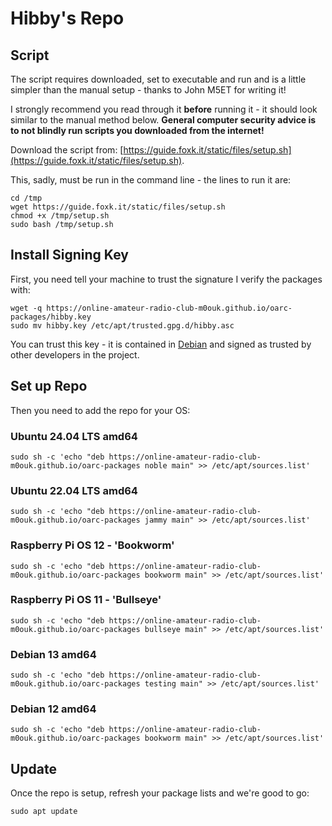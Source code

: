 # Hibby's Repo

## Script

The script requires downloaded, set to executable and run and is a little simpler than the manual setup - thanks to John M5ET for writing it!

I strongly recommend you read through it **before** running it - it should look similar to the manual method below.
**General computer security advice is to not blindly run scripts you downloaded from the internet!** 

Download the script from:
[https://guide.foxk.it/static/files/setup.sh](https://guide.foxk.it/static/files/setup.sh).

This, sadly, must be run in the command line - the lines to run it are:

```
cd /tmp
wget https://guide.foxk.it/static/files/setup.sh
chmod +x /tmp/setup.sh
sudo bash /tmp/setup.sh
```

## Install Signing Key

First, you need tell your machine to trust the signature I verify the packages with:

```
wget -q https://online-amateur-radio-club-m0ouk.github.io/oarc-packages/hibby.key
sudo mv hibby.key /etc/apt/trusted.gpg.d/hibby.asc
```

You can trust this key - it is contained in [Debian](https://salsa.debian.org/debian-keyring/keyring/-/blob/master/debian-keyring-gpg/0x03A1FB7A1904771B?ref_type=heads) and signed as trusted by other developers in the project.

## Set up Repo
Then you need to add the repo for your OS:

### Ubuntu 24.04 LTS amd64
`sudo sh -c 'echo "deb
https://online-amateur-radio-club-m0ouk.github.io/oarc-packages noble main" >> /etc/apt/sources.list'`

### Ubuntu 22.04 LTS amd64
`sudo sh -c 'echo "deb https://online-amateur-radio-club-m0ouk.github.io/oarc-packages jammy main" >> /etc/apt/sources.list'`

### Raspberry Pi OS 12 - 'Bookworm'
`sudo sh -c 'echo "deb https://online-amateur-radio-club-m0ouk.github.io/oarc-packages bookworm main" >> /etc/apt/sources.list'`

### Raspberry Pi OS 11 - 'Bullseye'
`sudo sh -c 'echo "deb https://online-amateur-radio-club-m0ouk.github.io/oarc-packages bullseye main" >> /etc/apt/sources.list'`

### Debian 13 amd64
`sudo sh -c 'echo "deb https://online-amateur-radio-club-m0ouk.github.io/oarc-packages testing main" >> /etc/apt/sources.list'`

### Debian 12 amd64
`sudo sh -c 'echo "deb https://online-amateur-radio-club-m0ouk.github.io/oarc-packages bookworm main" >> /etc/apt/sources.list'`

## Update

Once the repo is setup, refresh your package lists and we're good to go:

```
sudo apt update
```
